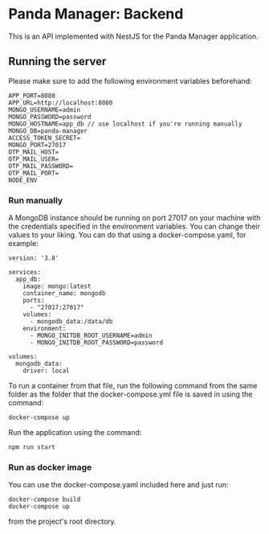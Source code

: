 # Panda Manager: Backend
This is an API implemented with NestJS for the Panda Manager application.

## Running the server
Please make sure to add the following environment variables beforehand:
```
APP_PORT=8080
APP_URL=http://localhost:8080
MONGO_USERNAME=admin
MONGO_PASSWORD=password
MONGO_HOSTNAME=app_db // use localhost if you're running manually 
MONGO_DB=panda-manager
ACCESS_TOKEN_SECRET=
MONGO_PORT=27017
OTP_MAIL_HOST=
OTP_MAIL_USER=
OTP_MAIL_PASSWORD=
OTP_MAIL_PORT=
NODE_ENV
```

### Run manually
A MongoDB instance should be running on port 27017 on your machine with the credentials specified in the environment variables. You can change their values to your liking.
You can do that using a docker-compose.yaml, for example:
```
version: '3.8'

services:
  app_db:
    image: mongo:latest
    container_name: mongodb
    ports:
      - "27017:27017"
    volumes:
      - mongodb_data:/data/db
    environment:
      - MONGO_INITDB_ROOT_USERNAME=admin
      - MONGO_INITDB_ROOT_PASSWORD=password

volumes:
  mongodb_data:
    driver: local

```

To run a container from that file, run the following command from the same folder as the folder that the docker-compose.yml file is saved in using the command:
```
docker-compose up
```

Run the application using the command:
```
npm run start
```

### Run as docker image
You can use the docker-compose.yaml included here and just run:
```
docker-compose build
docker-compose up
```

from the project's root directory.

